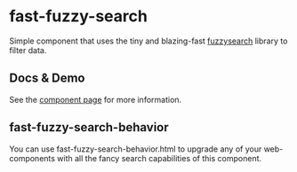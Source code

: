 # fast-fuzzy-search
Simple component that uses the tiny and blazing-fast [fuzzysearch](https://github.com/bevacqua/fuzzysearch) library to filter data.

## Docs & Demo

See the [component page](http://pkaske.github.io/fast-fuzzy-search) for more information.

## fast-fuzzy-search-behavior

You can use fast-fuzzy-search-behavior.html to upgrade any of your web-components with all the fancy search capabilities of this component.
